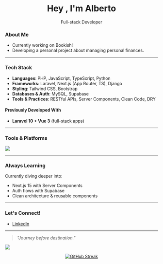 <h1 align="center">Hey , I'm Alberto</h1>
<p align="center">
  Full-stack Developer 
</p>
<!--| 🎓 Computer Science Engineering Student--> 


### About Me

<!--- Currently studying **Computer Science Engineering**--> 
- Currently working on Bookish!
- Developing a personal project about managing personal finances.

---

### Tech Stack

- **Languages**: PHP, JavaScript, TypeScript, Python
- **Frameworks**: Laravel, Next.js (App Router, TS), Django
- **Styling**: Tailwind CSS, Bootstrap
- **Databases & Auth**: MySQL, Supabase
- **Tools & Practices**: RESTful APIs, Server Components, Clean Code, DRY

#### Previously Developed With
- **Laravel 10 + Vue 3** (full-stack apps)

---

###  Tools & Platforms

<p>
  <img src="https://skillicons.dev/icons?i=php,laravel,nextjs,ts,js,vue,py,tailwind,bootstrap,mysql,supabase,vscode,git" />
</p>

---

### Always Learning 

Currently diving deeper into:
- Next.js 15 with Server Components
- Auth flows with Supabase
- Clean architecture & reusable components

---

### Let's Connect!

- [LinkedIn](https://www.linkedin.com/in/alberto-pascual-pina-92a2ba286/)

---

> *"Journey before destination."* 



![](http://github-profile-summary-cards.vercel.app/api/cards/profile-details?username=albertopp44&theme=aura_dark)
<p align="center">
<a href="https://git.io/streak-stats"><img src="https://github-readme-streak-stats-eight.vercel.app/?user=albertopp44&theme=" alt="GitHub Streak" /></a>
<!--   <img src="https://github-readme-stats.vercel.app/api?username=albertopp44&show_icons=true&theme=radical" alt="Alberto's GitHub Stats" /> -->
</p>
